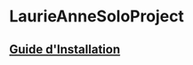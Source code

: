 # LaurieAnneSoloProject

## [Guide d'Installation](https://github.com/kwidz/LaurieAnneSoloProject/blob/main/GuideInstallation.md)
